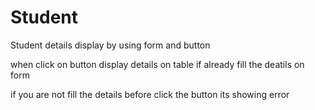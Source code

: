 # Student
Student details display by using form and button

when click on button display details on table if already fill the deatils on form

if you are not fill the details before click the button its showing error
